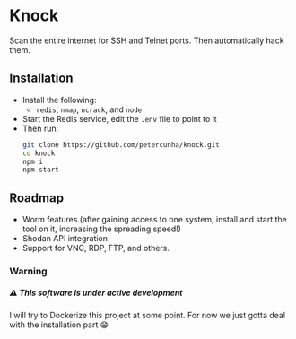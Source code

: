 # Knock
Scan the entire internet for SSH and Telnet ports. Then automatically hack them.


## Installation
- Install the following:
  - `redis`, `nmap`, `ncrack`, and `node`
- Start the Redis service, edit the `.env` file to point to it
- Then run:
  ```bash
  git clone https://github.com/petercunha/knock.git
  cd knock
  npm i
  npm start
  ```

## Roadmap
- Worm features (after gaining access to one system, install and start the tool on it, increasing the spreading speed!)
- Shodan API integration
- Support for VNC, RDP, FTP, and others.

### Warning
##### :warning: This software is under active development
I will try to Dockerize this project at some point. For now we just gotta deal with the installation part :grin:
